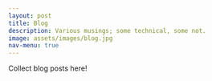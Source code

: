 ```yaml
---
layout: post
title: Blog
description: Various musings; some technical, some not.
image: assets/images/blog.jpg
nav-menu: true
---
```


Collect blog posts here!